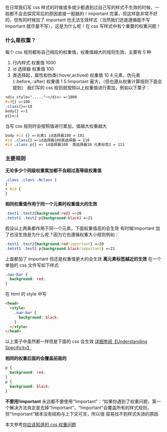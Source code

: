 在日常我们写 css 样式的时候或多或少都遇到过自己写的样式不生效的时候，一般都不会去探究背后的原因直接一股脑的！important 完事，但这样是非常不好的，但有的时候加了 important 也无法生效样式（当然我们还是遵循能不写 Important 就尽量不写），这是为什么呢！在 css 写样式中有个重要的权重问题！

### 什么是权重？

每个 css 规则都有自己相应的权重值，权重值越大的规则生效，主要有 5 种

1. 行内样式 权重值 1000
2. id 选择器 权重值 100
3. 类选择起，属性和伪类(:hover,actived) 权重值 10 4.元素，伪元素 (::before,::after) 权重值 1
   5.!important 最大，（但也遵从权重计算规则下面会提到）
   我们写的 css 规则就按照以上权重值进行累加，例如以下栗子：

```css
<div style="....."></div> =>1000
#id{} =>100
.class{}=>10
body{} =>1
p{}=>1
```

当写 css 规则时会按照值进行累加，值越大权重越大

```css
body #id {} =>元素1 id选择器100 = 101
#id .class{} =>id选择器100类选择器 = 110
#id .class p{} => id选择器100  类选择器10 元素标签1 = 111
```

### 主要规则

**无论多少个同级权重累加都不会超过高等级权重值**

```css
.class .class .Nclass {
}
< #id {
}
```

**相同权重值作用于同一个元素时权重值大的生效**

```css
.test1 .test2{background:red} =>20
.tetst1 .test2 p{background:black} =>21
```

假设以上两条都作用于同一个元素，下面权重值高的会生效
有时候!important 加了也没生效是为什么呢？因为它也遵循权重大小规则例如：

```css
.test1 .test2{background:red!important} =>20
.tetst1 .test2 p{background:black!important} =>21
```

上面都加了 important 但还是权重值更大的会生效
**离元素标签越近的生效**
在一个单独的 css 文件写如下样式

```css
.nav-bar {
  background: red;
}
```

在 html 的 style 中写

```html
<head>
  <style>
    .nav-bar {
      background: black;
    }
  </style>
</head>
```

以上栗子中虽然都一样但是下面的 css 会生效
[详细参阅【Understanding Specificity】 ](https://www.adobe.com/devnet/archive/dreamweaver/articles/css_specificity_02.html)

**相同的权重后面的会覆盖前面的**

```css
p {
  background: red;
}
p {
  background: black;
}
```

**不要用!important**
永远都不要使用“!important”：“如果你遇到了权重问题，第一个解决方法肯定是去掉“!important”，“!important”会覆盖所有的样式规则，但“!important”根本没有结构与上下文可言，所以很 容易找不到样式失效的原因

本文参考[你应该知道的 css 权重问题](https://www.w3cplus.com/css/css-specificity-things-you-should-know.html)
